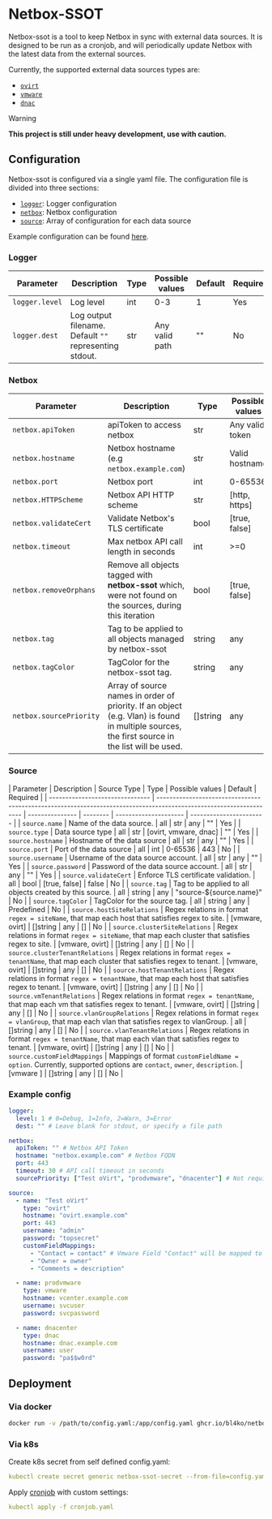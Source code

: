 # Netbox-SSOT

Netbox-ssot is a tool to keep Netbox in sync with external data sources.
It is designed to be run as a cronjob, and will periodically update Netbox
with the latest data from the external sources.

Currently, the supported external data sources types are:

- [`ovirt`](https://www.ovirt.org/)
- [`vmware`](https://www.vmware.com/products/vcenter.html)
- [`dnac`](https://www.cisco.com/site/us/en/products/networking/catalyst-center/index.html)

> [!WARNING]
> **This project is still under heavy development, use with caution.**

## Configuration

Netbox-ssot is configured via a single yaml file.
The configuration file is divided into three sections:

- [`logger`](#logger): Logger configuration
- [`netbox`](#netbox): Netbox configuration
- [`source`](#source): Array of configuration for each data source

Example configuration can be found [here](#example-config).

### Logger

| Parameter      | Description                                            | Type | Possible values | Default | Required |
| -------------- | ------------------------------------------------------ | ---- | --------------- | ------- | -------- |
| `logger.level` | Log level                                              | int  | 0-3             | 1       | Yes      |
| `logger.dest`  | Log output filename. Default `""` representing stdout. | str  | Any valid path  | ""      | No       |

### Netbox

| Parameter               | Description                                                                                                                                   | Type     | Possible values | Default       | Required |
| ----------------------- | --------------------------------------------------------------------------------------------------------------------------------------------- | -------- | --------------- | ------------- | -------- |
| `netbox.apiToken`       | apiToken to access netbox                                                                                                                     | str      | Any valid token | ""            | Yes      |
| `netbox.hostname`       | Netbox hostname (e.g `netbox.example.com`)                                                                                                    | str      | Valid hostname  | ""            | Yes      |
| `netbox.port`           | Netbox port                                                                                                                                   | int      | 0-65536         | 443           | No       |
| `netbox.HTTPScheme`     | Netbox API HTTP scheme                                                                                                                        | str      | [http, https]   | https         | No       |
| `netbox.validateCert`   | Validate Netbox's TLS certificate                                                                                                             | bool     | [true, false]   | false         | No       |
| `netbox.timeout`        | Max netbox API call length in seconds                                                                                                         | int      | >=0             | 30            | No       |
| `netbox.removeOrphans`  | Remove all objects tagged with **netbox-ssot** which, were not found on the sources, during this iteration                                    | bool     | [true, false]   | true          | No       |
| `netbox.tag`            | Tag to be applied to all objects managed by netbox-ssot                                                                                       | string   | any             | "netbox-ssot" | No       |
| `netbox.tagColor`       | TagColor for the netbox-ssot tag.                                                                                                             | string   | any             | "07426b"      | No       |
| `netbox.sourcePriority` | Array of source names in order of priority. If an object (e.g. Vlan) is found in multiple sources, the first source in the list will be used. | []string | any             | []            | No       |

### Source

| Parameter                       | Description                                                                                                        | Source Type     | Type     | Possible values       | Default                 | Required |
| ------------------------------- | ------------------------------------------------------------------------------------------------------------------ | --------------- | -------- | --------------------- | ----------------------- |
| `source.name`                   | Name of the data source.                                                                                           | all             | str      | any                   | ""                      | Yes      |
| `source.type`                   | Data source type                                                                                                   | all             | str      | [ovirt, vmware, dnac] | ""                      | Yes      |
| `source.hostname`               | Hostname of the data source                                                                                        | all             | str      | any                   | ""                      | Yes      |
| `source.port`                   | Port of the data source                                                                                            | all             | int      | 0-65536               | 443                     | No       |
| `source.username`               | Username of the data source account.                                                                               | all             | str      | any                   | ""                      | Yes      |
| `source.password`               | Password of the data source account.                                                                               | all             | str      | any                   | ""                      | Yes      |
| `source.validateCert`           | Enforce TLS certificate validation.                                                                                | all             | bool     | [true, false]         | false                   | No       |
| `source.tag`                    | Tag to be applied to all objects created by this source.                                                           | all             | string   | any                   | "source-${source.name}" | No       |
| `source.tagColor`               | TagColor for the source tag.                                                                                       | all             | string   | any                   | Predefined              | No       |
| `source.hostSiteRelations`      | Regex relations in format `regex = siteName`, that map each host that satisfies regex to site.                     | [vmware, ovirt] | []string | any                   | []                      | No       |
| `source.clusterSiteRelations`   | Regex relations in format `regex = siteName`, that map each cluster that satisfies regex to site.                  | [vmware, ovirt] | []string | any                   | []                      | No       |
| `source.clusterTenantRelations` | Regex relations in format `regex = tenantName`, that map each cluster that satisfies regex to tenant.              | [vmware, ovirt] | []string | any                   | []                      | No       |
| `source.hostTenantRelations`    | Regex relations in format `regex = tenantName`, that map each host that satisfies regex to tenant.                 | [vmware, ovirt] | []string | any                   | []                      | No       |
| `source.vmTenantRelations`      | Regex relations in format `regex = tenantName`, that map each vm that satisfies regex to tenant.                   | [vmware, ovirt] | []string | any                   | []                      | No       |
| `source.vlanGroupRelations`     | Regex relations in format `regex = vlanGroup`, that map each vlan that satisfies regex to vlanGroup.               | all             | []string | any                   | []                      | No       |
| `source.vlanTenantRelations`    | Regex relations in format `regex = tenantName`, that map each vlan that satisfies regex to tenant.                 | [vmware, ovirt] | []string | any                   | []                      | No       |
| `source.customFieldMappings`    | Mappings of format `customFieldName = option`. Currently, supported options are `contact`, `owner`, `description`. | [vmware ]       | []string | any                   | []                      | No       |

### Example config

```yaml
logger:
  level: 1 # 0=Debug, 1=Info, 2=Warn, 3=Error
  dest: "" # Leave blank for stdout, or specify a file path

netbox:
  apiToken: "" # Netbox API Token
  hostname: "netbox.example.com" # Netbox FQDN
  port: 443
  timeout: 30 # API call timeout in seconds
  sourcePriority: ["Test oVirt", "prodvmware", "dnacenter"] # Not required, but recommended

source:
  - name: "Test oVirt"
    type: "ovirt"
    hostname: "ovirt.example.com"
    port: 443
    username: "admin"
    password: "topsecret"
    customFieldMappings:
      - "Contact = contact" # Vmware Field "Contact" will be mapped to Netbox Contact object
      - "Owner = owner"
      - "Comments = description"

  - name: prodvmware
    type: vmware
    hostname: vcenter.example.com
    username: svcuser
    password: svcpassword

  - name: dnacenter
    type: dnac
    hostname: dnac.example.com
    username: user
    password: "pa$$w0rd"
```


## Deployment

### Via docker

```bash
docker run -v /path/to/config.yaml:/app/config.yaml ghcr.io/bl4ko/netbox-ssot
```

### Via k8s

Create k8s secret from self defined config.yaml:

```yaml
kubectl create secret generic netbox-ssot-secret --from-file=config.yaml
```

Apply [cronjob](./k8s/cronjob.yaml) with custom settings:

```yaml
kubectl apply -f cronjob.yaml
```
